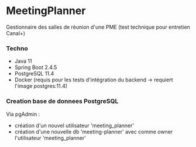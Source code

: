 # MeetingPlanner

Gestionnaire des salles de réunion d'une PME (test technique pour entretien Canal+)

### Techno

- Java 11
- Spring Boot 2.4.5
- PostgreSQL 11.4
- Docker (requis pour les tests d'intégration du backend -> requiert l'image postgres:11.4)

### Creation base de donnees PostgreSQL

Via pgAdmin :

- création d'un nouvel utilisateur 'meeting_planner'
- création d'une nouvelle db 'meeting-planner' avec comme owner l'utilisateur 'meeting_planner'
